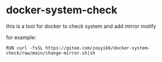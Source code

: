 # docker-system-check

this is a tool for docker to check system and add mirror motify

for example:
```
RUN curl -fsSL https://gitee.com/zouyikb/docker-system-check/raw/main/change-mirror.sh|sh
```

